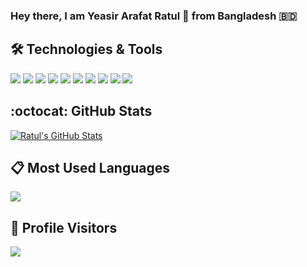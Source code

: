 ### Hey there, I am Yeasir Arafat Ratul :cowboy_hat_face: from Bangladesh :bangladesh:
<!--
**YeasirArafatRatul/YeasirArafatRatul** is a ✨ _special_ ✨ repository because its `README.md` (this file) appears on your GitHub profile.

Here are some ideas to get you started:

- 🔭 I’m currently working on ...
- 🌱 I’m currently learning ...
- 👯 I’m looking to collaborate on ...
- 🤔 I’m looking for help with ...
- 💬 Ask me about ...
- 📫 How to reach me: ...
- 😄 Pronouns: ...
- ⚡ Fun fact: ...
-->


## :hammer_and_wrench: Technologies & Tools
![](https://img.shields.io/badge/Python-informational?style=flat&logo=Python&labelColor=2c3e50&logoColor=D5CD00&color=004578)
![](https://img.shields.io/badge/Django-informational?style=flat&logo=Django&labelColor=2c3e50&logoColor=092e20&color=092e20)
![](https://img.shields.io/badge/DjangoRESTFramework-informational?style=flat&logo=Django&labelColor=2c3e50&logoColor=990000&color=990000)
![](https://img.shields.io/badge/FastAPI-informational?style=flat&logo=fastAPI&labelColor=2c3e50&logoColor=1abc9c&color=1abc9c)
![](https://img.shields.io/badge/Javascript-informational?style=flat&logo=Javascript&labelColor=2c3e50&logoColor=D5CD00&color=D5CD00)
![](https://img.shields.io/badge/ReactJS-informational?style=flat&logo=React&labelColor=2c3e50&logoColor=61DBFB&color=61DBFB)
![](https://img.shields.io/badge/Git-informational?style=flat&logo=Git&labelColor=2c3e50&logoColor=f34f29&color=f34f29)
![](https://img.shields.io/badge/Bash-informational?style=flat&logo=GNU-Bash&labelColor=2c3e50&logoColor=BDC3C7&color=540D6E)
![](https://img.shields.io/badge/Visual_Studio_Code-informational?style=flat&logo=visual-studio-code&labelColor=2c3e50&logoColor=0078d7&color=0078d7)
![](https://img.shields.io/badge/Sublime_Text-informational?style=flat&logo=sublime-text&labelColor=2c3e50&logoColor=FF9800&color=FF9800)


## :octocat: GitHub Stats

<a href="https://github.com/YeasirArafatRatul">
  <img align="center" src="https://github-readme-stats.vercel.app/api?username=YeasirArafatRatul&theme=radical&show_icons=true&include_all_commits=true&line_height=27&count_private=true&title_color=FF7D7D&text_color=c9cacc&icon_color=3498DB&bg_color=2c3e50" alt="Ratul's GitHub Stats" />
</a>

## :clipboard: Most Used Languages

<a href="https://github.com/YeasirArafatRatul">
  <img align="center" src="https://github-readme-stats.vercel.app/api/top-langs/?username=YeasirArafatRatul&&title_color=FF7D7D&text_color=c9cacc&icon_color=F0DB4F&bg_color=2c3e50" />
</a>



## :confetti_ball: Profile Visitors

![](https://visitor-badge.laobi.icu/badge?page_id=YeasirArafatRatul.visitor-badge)

<!-- Definitions -->
[YeasirArafatRatul]: https://github.com/YeasirArafatRatul
[Python]: https://python.org
[Django]: https://www.djangoproject.com/
[Django REST Framework]: https://www.django-rest-framework.org/
[javascript]: https://developer.mozilla.org/en-US/docs/Web/JavaScript
[reactjs]: https://reactjs.org/
[bash]: https://devhints.io/bash
[visualstudio]: https://code.visualstudio.com/
[atom]: https://atom.io/

